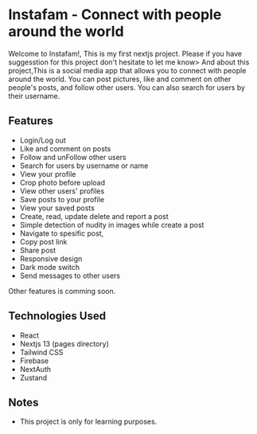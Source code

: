 # Instafam - Connect with people around the world

Welcome to Instafam!, This is my first nextjs project. Please if you have suggesstion for this project don't hesitate to let me know> And about this project,This is a social media app that allows you to connect with people around the world. You can post pictures, like and comment on other people's posts, and follow other users. You can also search for users by their username.

## Features

- Login/Log out
- Like and comment on posts
- Follow and unFollow other users
- Search for users by username or name
- View your profile
- Crop photo before upload
- View other users' profiles
- Save posts to your profile
- View your saved posts
- Create, read, update delete and report a post
- Simple detection of nudity in images while create a post
- Navigate to spesific post,
- Copy post link
- Share post
- Responsive design
- Dark mode switch
- Send messages to other users

Other features is comming soon.

## Technologies Used

- React
- Nextjs 13 (pages directory)
- Tailwind CSS
- Firebase
- NextAuth
- Zustand

## Notes

- This project is only for learning purposes.
